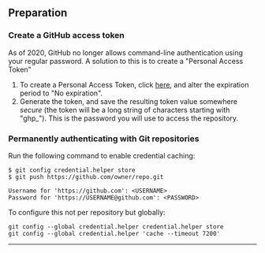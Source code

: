 
## Preparation

### Create a GitHub access token

As of 2020, GitHub no longer allows command-line authentication using your regular password. A solution to this is to create a "Personal Access Token"
1. To create a Personal Access Token, click [here](https://github.com/settings/tokens/new?description=HPC%20access%20token&scopes=repo%2Cgist%2Cread%3Aorg%2Cworkflow), and alter the expiration period to "No expiration".
2. Generate the token, and save the resulting token value somewhere *secure* (the token will be a long string of characters starting with "ghp_"). This is the password you will use to access the repository.

### Permanently authenticating with Git repositories
Run the following command to enable credential caching:
```
$ git config credential.helper store
$ git push https://github.com/owner/repo.git

Username for 'https://github.com': <USERNAME>
Password for 'https://USERNAME@github.com': <PASSWORD>
```
To configure this not per repository but globally:
```
git config --global credential.helper credential.helper store
git config --global credential.helper 'cache --timeout 7200'
```
---
